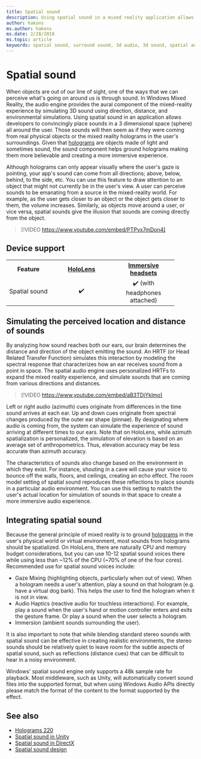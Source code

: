 ```yaml
---
title: Spatial sound
description: Using spatial sound in a mixed reality application allows you to convincingly place sounds in a 3D space.
author: hakons
ms.author: hakons
ms.date: 2/28/2018
ms.topic: article
keywords: spatial sound, surround sound, 3d audio, 3d sound, spatial audio
---
```




# Spatial sound

When objects are out of our line of sight, one of the ways that we can perceive what's going on around us is through sound. In Windows Mixed Reality, the audio engine provides the aural component of the mixed-reality experience by simulating 3D sound using direction, distance, and environmental simulations. Using spatial sound in an application allows developers to convincingly place sounds in a 3 dimensional space (sphere) all around the user. Those sounds will then seem as if they were coming from real physical objects or the mixed reality holograms in the user's surroundings. Given that [holograms](hologram.md) are objects made of light and sometimes sound, the sound component helps ground holograms making them more believable and creating a more immersive experience.

Although holograms can only appear visually where the user's gaze is pointing, your app's sound can come from all directions; above, below, behind, to the side, etc. You can use this feature to draw attention to an object that might not currently be in the user's view. A user can perceive sounds to be emanating from a source in the mixed-reality world. For example, as the user gets closer to an object or the object gets closer to them, the volume increases. Similarly, as objects move around a user, or vice versa, spatial sounds give the illusion that sounds are coming directly from the object.

>[!VIDEO https://www.youtube.com/embed/PTPvx7mDon4]

## Device support

<table>
<tr>
<th>Feature</th><th style="width:150px"> <a href="hololens-hardware-details.md">HoloLens</a></th><th style="width:150px"> <a href="immersive-headset-hardware-details.md">Immersive headsets</a></th>
</tr><tr>
<td> Spatial sound</td><td style="text-align: center;"> ✔️</td><td style="text-align: center;"> ✔️ (with headphones attached)</td>
</tr>
</table>



## Simulating the perceived location and distance of sounds

By analyzing how sound reaches both our ears, our brain determines the distance and direction of the object emitting the sound. An HRTF (or Head Related Transfer Function) simulates this interaction by modeling the spectral response that characterizes how an ear receives sound from a point in space. The spatial audio engine uses personalized HRTFs to expand the mixed reality experience, and simulate sounds that are coming from various directions and distances.

>[!VIDEO https://www.youtube.com/embed/aB3TDjYklmo]

Left or right audio (azimuth) cues originate from differences in the time sound arrives at each ear. Up and down cues originate from spectral changes produced by the outer ear shape (pinnae). By designating where audio is coming from, the system can simulate the experience of sound arriving at different times to our ears. Note that on HoloLens, while azimuth spatialization is personalized, the simulation of elevation is based on an average set of anthropometrics. Thus, elevation accuracy may be less accurate than azimuth accuracy.

The characteristics of sounds also change based on the environment in which they exist. For instance, shouting in a cave will cause your voice to bounce off the walls, floors, and ceilings, creating an echo effect. The room model setting of spatial sound reproduces these reflections to place sounds in a particular audio environment. You can use this setting to match the user's actual location for simulation of sounds in that space to create a more immersive audio experience.

## Integrating spatial sound

Because the general principle of mixed reality is to ground [holograms](hologram.md) in the user's physical world or virtual environment, most sounds from holograms should be spatialized. On HoloLens, there are naturally CPU and memory budget considerations, but you can use 10-12 spatial sound voices there while using less than ~12% of the CPU (~70% of one of the four cores). Recommended use for spatial sound voices include:
* Gaze Mixing (highlighting objects, particularly when out of view). When a hologram needs a user's attention, play a sound on that hologram (e.g. have a virtual dog bark). This helps the user to find the hologram when it is not in view.
* Audio Haptics (reactive audio for touchless interactions). For example, play a sound when the user's hand or motion controller enters and exits the gesture frame. Or play a sound when the user selects a hologram.
* Immersion (ambient sounds surrounding the user).

It is also important to note that while blending standard stereo sounds with spatial sound can be effective in creating realistic environments, the stereo sounds should be relatively quiet to leave room for the subtle aspects of spatial sound, such as reflections (distance cues) that can be difficult to hear in a noisy environment.

Windows' spatial sound engine only supports a 48k sample rate for playback. Most middleware, such as Unity, will automatically convert sound files into the supported format, but when using Windows Audio APIs directly please match the format of the content to the format supported by the effect.

## See also
* [Holograms 220](holograms-220.md)
* [Spatial sound in Unity](spatial-sound-in-unity.md)
* [Spatial sound in DirectX](spatial-sound-in-directx.md)
* [Spatial sound design](spatial-sound-design.md)
